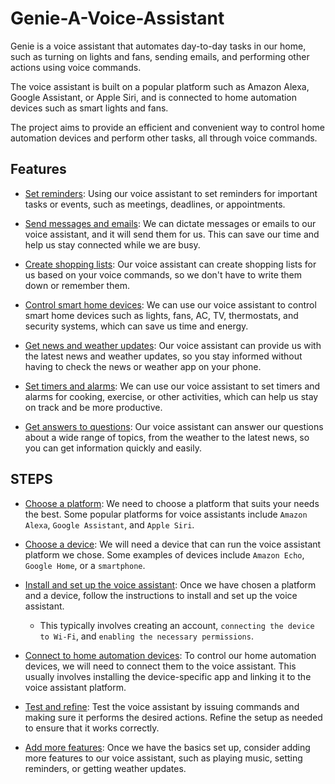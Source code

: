 # Genie-A-Voice-Assistant

Genie is a voice assistant that automates day-to-day tasks in our home, such as turning on lights and fans, sending emails, and performing other actions using voice commands. 

The voice assistant is built on a popular platform such as Amazon Alexa, Google Assistant, or Apple Siri, and is connected to home automation devices such as smart lights and fans. 

The project aims to provide an efficient and convenient way to control home automation devices and perform other tasks, all through voice commands.


## Features 

- [Set reminders](): Using our voice assistant to set reminders for important tasks or events, such as meetings, deadlines, or appointments.

- [Send messages and emails](): We can dictate messages or emails to our voice assistant, and it will send them for us. This can save our time and help us stay connected while we are busy.

- [Create shopping lists](): Our voice assistant can create shopping lists for us based on your voice commands, so we don't have to write them down or remember them.

- [Control smart home devices](): We can use our voice assistant to control smart home devices such as lights, fans, AC, TV, thermostats, and security systems, which can save us time and energy.

- [Get news and weather updates](): Our voice assistant can provide us with the latest news and weather updates, so you stay informed without having to check the news or weather app on your phone.

- [Set timers and alarms](): We can use our voice assistant to set timers and alarms for cooking, exercise, or other activities, which can help us stay on track and be more productive.

- [Get answers to questions](): Our voice assistant can answer our questions about a wide range of topics, from the weather to the latest news, so you can get information quickly and easily.

## STEPS

- [Choose a platform](): We need to choose a platform that suits your needs the best. Some popular platforms for voice assistants include `Amazon Alexa`, `Google Assistant`, and `Apple Siri`.

- [Choose a device](): We will need a device that can run the voice assistant platform we chose. Some examples of devices include `Amazon Echo`, `Google Home`, or a `smartphone`.

- [Install and set up the voice assistant](): Once we have chosen a platform and a device, follow the instructions to install and set up the voice assistant. 
   - This typically involves creating an account, `connecting the device to Wi-Fi`, and `enabling the necessary permissions`.

- [Connect to home automation devices](): To control our home automation devices, we will need to connect them to the voice assistant. This usually involves installing the device-specific app and linking it to the voice assistant platform.

- [Test and refine](): Test the voice assistant by issuing commands and making sure it performs the desired actions. Refine the setup as needed to ensure that it works correctly.

- [Add more features](): Once we have the basics set up, consider adding more features to our voice assistant, such as playing music, setting reminders, or getting weather updates.
